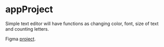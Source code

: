 # appProject

Simple text editor will have functions as changing color, font, size of text and counting letters.

Figma [project](https://www.figma.com/file/vQJUGlGQaO2wHpb3aGRRTF/Untitled?type=design&node-id=0%3A1&mode=design&t=RnpJ3D6ta2AAt9uB-1). 
